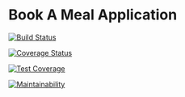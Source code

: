 
# Book A Meal Application
[![Build Status](https://travis-ci.org/victorsteven/Book-A-Meal.svg?branch=Develop)](https://travis-ci.org/victorsteven/Book-A-Meal)

[![Coverage Status](https://coveralls.io/repos/github/victorsteven/Book-A-Meal/badge.svg?branch=API)](https://coveralls.io/github/victorsteven/Book-A-Meal?branch=API)

[![Test Coverage](https://api.codeclimate.com/v1/badges/6e4b97b66eacce568b4f/test_coverage)](https://codeclimate.com/github/victorsteven/Book-A-Meal/test_coverage)

[![Maintainability](https://api.codeclimate.com/v1/badges/6e4b97b66eacce568b4f/maintainability)](https://codeclimate.com/github/victorsteven/Book-A-Meal/maintainability)



